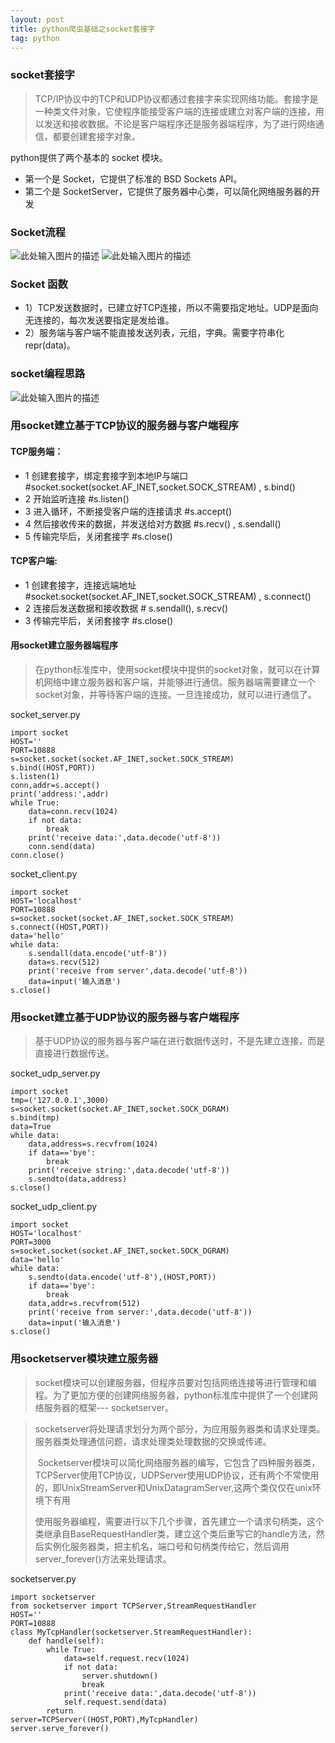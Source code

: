 ```yaml
---
layout: post
title: python爬虫基础之socket套接字
tag: python
---
```


### socket套接字
> TCP/IP协议中的TCP和UDP协议都通过套接字来实现网络功能。套接字是一种类文件对象，它使程序能接受客户端的连接或建立对客户端的连接，用以发送和接收数据。不论是客户端程序还是服务器端程序，为了进行网络通信，都要创建套接字对象。

 python提供了两个基本的 socket 模块。
 - 第一个是 Socket，它提供了标准的 BSD Sockets API。    
 - 第二个是 SocketServer，它提供了服务器中心类，可以简化网络服务器的开发

### Socket流程
![此处输入图片的描述][1]
![此处输入图片的描述][2]

### Socket 函数

 - 1）TCP发送数据时，已建立好TCP连接，所以不需要指定地址。UDP是面向无连接的，每次发送要指定是发给谁。
 - 2）服务端与客户端不能直接发送列表，元组，字典。需要字符串化repr(data)。
 

### socket编程思路
![此处输入图片的描述][3]
 
### 用socket建立基于TCP协议的服务器与客户端程序 
#### TCP服务端：

 - 1 创建套接字，绑定套接字到本地IP与端口   #socket.socket(socket.AF_INET,socket.SOCK_STREAM) , s.bind()
 - 2 开始监听连接   #s.listen() 
 - 3 进入循环，不断接受客户端的连接请求   #s.accept() 
 - 4 然后接收传来的数据，并发送给对方数据 #s.recv() , s.sendall() 
 - 5 传输完毕后，关闭套接字     #s.close()

#### TCP客户端:

 - 1 创建套接字，连接远端地址#socket.socket(socket.AF_INET,socket.SOCK_STREAM) , s.connect()
 - 2 连接后发送数据和接收数据          # s.sendall(), s.recv() 
 - 3 传输完毕后，关闭套接字          #s.close()

  [1]: http://omztq7zo1.bkt.clouddn.com/socket.png
  [2]: http://omztq7zo1.bkt.clouddn.com/socket1.png
  [3]: http://omztq7zo1.bkt.clouddn.com/socket2.png
  
#### 用socket建立服务器端程序
  

> 在python标准库中，使用socket模块中提供的socket对象，就可以在计算机网络中建立服务器和客户端，并能够进行通信。服务器端需要建立一个socket对象，并等待客户端的连接。一旦连接成功，就可以进行通信了。


socket_server.py
```
import socket
HOST=''
PORT=10888
s=socket.socket(socket.AF_INET,socket.SOCK_STREAM)
s.bind((HOST,PORT))
s.listen(1)
conn,addr=s.accept()
print('address:',addr)
while True:
    data=conn.recv(1024)
    if not data:
        break
    print('receive data:',data.decode('utf-8'))
    conn.send(data)
conn.close()
```

socket_client.py
```
import socket
HOST='localhost'
PORT=10888
s=socket.socket(socket.AF_INET,socket.SOCK_STREAM)
s.connect((HOST,PORT))
data='hello'
while data:
    s.sendall(data.encode('utf-8'))
    data=s.recv(512)
    print('receive from server',data.decode('utf-8'))
    data=input('输入消息')
s.close()
```
### 用socket建立基于UDP协议的服务器与客户端程序

> 基于UDP协议的服务器与客户端在进行数据传送时，不是先建立连接，而是直接进行数据传送。

socket_udp_server.py
```
import socket
tmp=('127.0.0.1',3000)
s=socket.socket(socket.AF_INET,socket.SOCK_DGRAM)
s.bind(tmp)
data=True
while data:
    data,address=s.recvfrom(1024)
    if data=='bye':
        break
    print('receive string:',data.decode('utf-8'))
    s.sendto(data,address)
s.close()
```


socket_udp_client.py
```
import socket
HOST='localhost'
PORT=3000
s=socket.socket(socket.AF_INET,socket.SOCK_DGRAM)
data='hello'
while data:
    s.sendto(data.encode('utf-8'),(HOST,PORT))
    if data=='bye':
        break
    data,addr=s.recvfrom(512)
    print('receive from server:',data.decode('utf-8'))
    data=input('输入消息')
s.close()
```

### 用socketserver模块建立服务器

> socket模块可以创建服务器，但程序员要对包括网络连接等进行管理和编程。为了更加方便的创建网络服务器，python标准库中提供了一个创建网络服务器的框架--- socketserver。

> socketserver将处理请求划分为两个部分，为应用服务器类和请求处理类。服务器类处理通信问题，请求处理类处理数据的交换或传递。
> 
>  Socketserver模块可以简化网络服务器的编写，它包含了四种服务器类，TCPServer使用TCP协议，UDPServer使用UDP协议，还有两个不常使用的，即UnixStreamServer和UnixDatagramServer,这两个类仅仅在unix环境下有用
> 
>  使用服务器编程，需要进行以下几个步骤，首先建立一个请求句柄类，这个类继承自BaseRequestHandler类，建立这个类后重写它的handle方法，然后实例化服务器类，把主机名，端口号和句柄类传给它，然后调用server_forever()方法来处理请求。


socketserver.py
```
import socketserver
from socketserver import TCPServer,StreamRequestHandler
HOST=''
PORT=10888
class MyTcpHandler(socketserver.StreamRequestHandler):
    def handle(self):
        while True:
            data=self.request.recv(1024)
            if not data:
                server.shutdown()
                break
            print('receive data:',data.decode('utf-8'))
            self.request.send(data)
        return
server=TCPServer((HOST,PORT),MyTcpHandler)
server.serve_forever()
```
